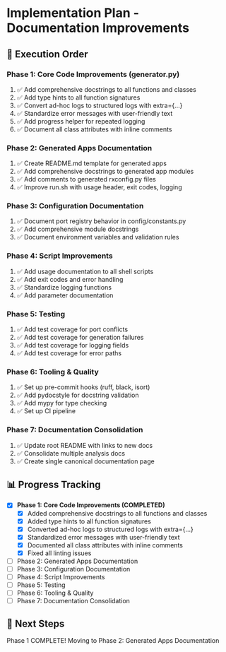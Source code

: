 # Implementation Plan - Documentation Improvements

## 🎯 Execution Order

### **Phase 1: Core Code Improvements (generator.py)**
1. ✅ Add comprehensive docstrings to all functions and classes
2. ✅ Add type hints to all function signatures
3. ✅ Convert ad-hoc logs to structured logs with extra={...}
4. ✅ Standardize error messages with user-friendly text
5. ✅ Add progress helper for repeated logging
6. ✅ Document all class attributes with inline comments

### **Phase 2: Generated Apps Documentation**
1. ✅ Create README.md template for generated apps
2. ✅ Add comprehensive docstrings to generated app modules
3. ✅ Add comments to generated rxconfig.py files
4. ✅ Improve run.sh with usage header, exit codes, logging

### **Phase 3: Configuration Documentation**
1. ✅ Document port registry behavior in config/constants.py
2. ✅ Add comprehensive module docstrings
3. ✅ Document environment variables and validation rules

### **Phase 4: Script Improvements**
1. ✅ Add usage documentation to all shell scripts
2. ✅ Add exit codes and error handling
3. ✅ Standardize logging functions
4. ✅ Add parameter documentation

### **Phase 5: Testing**
1. ✅ Add test coverage for port conflicts
2. ✅ Add test coverage for generation failures
3. ✅ Add test coverage for logging fields
4. ✅ Add test coverage for error paths

### **Phase 6: Tooling & Quality**
1. ✅ Set up pre-commit hooks (ruff, black, isort)
2. ✅ Add pydocstyle for docstring validation
3. ✅ Add mypy for type checking
4. ✅ Set up CI pipeline

### **Phase 7: Documentation Consolidation**
1. ✅ Update root README with links to new docs
2. ✅ Consolidate multiple analysis docs
3. ✅ Create single canonical documentation page

## 📊 Progress Tracking

- [x] **Phase 1: Core Code Improvements (COMPLETED)**
  - [x] Added comprehensive docstrings to all functions and classes
  - [x] Added type hints to all function signatures
  - [x] Converted ad-hoc logs to structured logs with extra={...}
  - [x] Standardized error messages with user-friendly text
  - [x] Documented all class attributes with inline comments
  - [x] Fixed all linting issues
  
- [ ] Phase 2: Generated Apps Documentation  
- [ ] Phase 3: Configuration Documentation
- [ ] Phase 4: Script Improvements
- [ ] Phase 5: Testing
- [ ] Phase 6: Tooling & Quality
- [ ] Phase 7: Documentation Consolidation

## 🚀 Next Steps

Phase 1 COMPLETE! Moving to Phase 2: Generated Apps Documentation